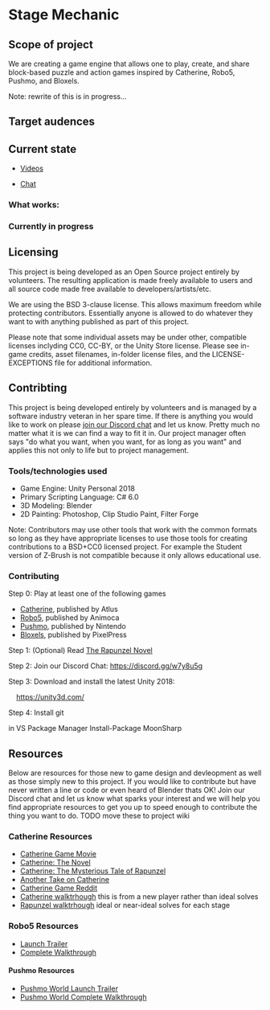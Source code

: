 # Stage Mechanic

## Scope of project

We are creating a game engine that allows one to play, create, and share block-based puzzle and action games inspired by Catherine, Robo5, Pushmo, and Bloxels.

Note: rewrite of this is in progress...

## Target audences


## Current state

* [Videos](https://www.youtube.com/channel/UCO7dcRrjPb5eCst-9uAXXPg/videos)

* [Chat](https://discord.gg/TBU4MyE)

### What works:

### Currently in progress

## Licensing

This project is being developed as an Open Source project entirely by volunteers. The resulting application is made freely available to users and all source code made free available to developers/artists/etc.

We are using the BSD 3-clause license. This allows maximum freedom while protecting contributors. Essentially anyone is allowed to do whatever they want to with anything published as part of this project. 

Please note that some individual assets may be under other, compatible licenses inclyding CC0, CC-BY, or the Unity Store license. Please see in-game credits, asset filenames, in-folder license files, and the LICENSE-EXCEPTIONS file for additional information.

## Contribting

This project is being developed entirely by volunteers and is managed by a software industry veteran in her spare time. If there is anything you would like to work on please [join our Discord chat](https://discord.gg/TBU4MyE) and let us know. Pretty much no matter what it is we can find a way to fit it in. Our project manager often says "do what you want, when you want, for as long as you want" and applies this not only to life but to project management.

### Tools/technologies used

* Game Engine: Unity Personal 2018
* Primary Scripting Language: C# 6.0
* 3D Modeling: Blender
* 2D Painting: Photoshop, Clip Studio Paint, Filter Forge

Note: Contributors may use other tools that work with the common formats so long as they have appropriate licenses to use those tools for creating contributions to a BSD+CC0 licensed project. For example the Student version of Z-Brush is not compatible because it only allows educational use.

### Contributing

Step 0: Play at least one of the following games
* [Catherine](http://catherine.wikia.com/wiki/Catherine_Wiki), published by Atlus
* [Robo5](https://play.google.com/store/apps/details?id=com.animoca.google.robo5&hl=en), published by Animoca
* [Pushmo](https://www.nintendo.com/games/detail/pushmo-3ds), published by Nintendo
* [Bloxels](https://www.bloxelsbuilder.com/), published by PixelPress

Step 1: (Optional) Read [The Rapunzel Novel](http://fftranslations.atspace.co.uk/rapunzel/)

Step 2: Join our Discord Chat: https://discord.gg/w7y8u5g

Step 3: Download and install the latest Unity 2018:

&nbsp;&nbsp;&nbsp;&nbsp;https://unity3d.com/

Step 4: Install git

in VS Package Manager
Install-Package MoonSharp

## Resources

Below are resources for those new to game design and devleopment as well as those simply new to this project. If you would like to contribute but have never written a line or code or even heard of Blender thats OK! Join our Discord chat and let us know what sparks your interest and we will help you find appropriate resources to get you up to speed enough to contribute the thing you want to do.
TODO move these to project wiki


### Catherine Resources

* [Catherine Game Movie](https://www.youtube.com/watch?v=QX_ImJmCbSs)
* [Catherine: The Novel](http://fftranslations.atspace.co.uk/catherine/)
* [Catherine: The Mysterious Tale of Rapunzel](http://fftranslations.atspace.co.uk/rapunzel/index.html)
* [Another Take on Catherine](https://www.youtube.com/watch?v=f8k8dG27pB8&t=77s)
* [Catherine Game Reddit](http://reddit.com/r/catherinegame)
* [Catherine walktrhough](https://www.youtube.com/watch?v=dGdVFn8KbBc&list=PLCF294B7A87DAB31C) this is from a new player rather than ideal solves
* [Rapunzel walktrhough](https://www.youtube.com/watch?v=NLRzLdbnpLU&list=PL5775F9FDCBD08849) ideal or near-ideal solves for each stage


### Robo5 Resources

* [Launch Trailer](https://www.youtube.com/watch?v=2S96oOPK1Ck)
* [Complete Walkthrough](https://www.youtube.com/playlist?list=PL5387035B13092571)

#### Pushmo Resources

* [Pushmo World Launch Trailer](https://www.youtube.com/watch?v=Vm7qYpklhNg)
* [Pushmo World Complete Walkthrough](https://www.youtube.com/playlist?list=PLYpDU5ElRBflOhN0lC_wS13aNEVynhS99)

